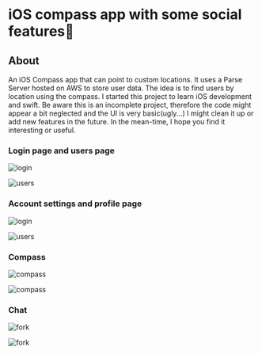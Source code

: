 # iOS compass app with some social features📱
## About
An iOS Compass app that can point to custom locations. It uses a Parse Server hosted on AWS to store user data. 
The idea is to find users by location using the compass. I started this project to learn iOS development and swift. 
Be aware this is an incomplete project, therefore the code might appear a bit neglected and the UI is very basic(ugly...) 
I might clean it up or add new features in the future. In the mean-time, I hope you find it interesting or useful.

### Login page and users page
![login](ReadmeImg/login.png)

![users](ReadmeImg/users.png)

### Account settings and profile page
![login](ReadmeImg/useraccount.png)

![users](ReadmeImg/profile.png)

### Compass 
![compass](ReadmeImg/compass_01.png)

![compass](ReadmeImg/compass_02.png)

### Chat
![fork](ReadmeImg/chat01.png)

![fork](ReadmeImg/chat02.png)
